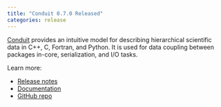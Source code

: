 ```yaml
---
title: "Conduit 0.7.0 Released"
categories: release
---
```


[Conduit](https://github.com/LLNL/conduit) provides an intuitive model for describing hierarchical scientific data in C++, C, Fortran, and Python. It is used for data coupling between packages in-core, serialization, and I/O tasks.


Learn more:
- [Release notes](https://github.com/LLNL/conduit/releases/tag/v0.7.0)
- [Documentation](hhttp://llnl-conduit.readthedocs.io/)
- [GitHub repo](https://github.com/LLNL/conduit)
